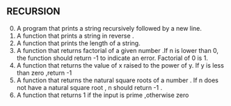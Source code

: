 ## RECURSION
0. A program that prints a string recursively followed by a new line.
1. A function that prints a string in reverse .
2. A function that prints the length of a string.
3. A function that returns factorial of a given number .If n is lower than 0, the function should return -1 to indicate an error. Factorial of 0 is 1.
4. A function that returns the value of x raised to the power of y. If y is less than zero ,return -1
5. A function that returns the natural square roots of a number . If n does not have a natural square root , n should return -1 .
6. A function that returns 1 if the input is prime ,otherwise zero
